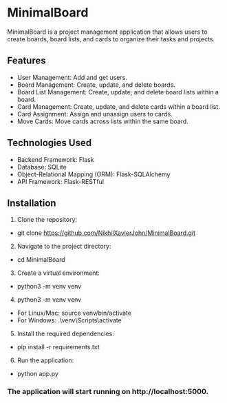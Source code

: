 # MinimalBoard

MinimalBoard is a project management application that allows users to create boards, board lists, and cards to organize their tasks and projects.

## Features

- User Management: Add and get users.
- Board Management: Create, update, and delete boards.
- Board List Management: Create, update, and delete board lists within a board.
- Card Management: Create, update, and delete cards within a board list.
- Card Assignment: Assign and unassign users to cards.
- Move Cards: Move cards across lists within the same board.

## Technologies Used

- Backend Framework: Flask
- Database: SQLite
- Object-Relational Mapping (ORM): Flask-SQLAlchemy
- API Framework: Flask-RESTful

## Installation

1. Clone the repository:
- git clone https://github.com/NikhilXavierJohn/MinimalBoard.git

2. Navigate to the project directory:
- cd MinimalBoard

3. Create a virtual environment:
- python3 -m venv venv

4. python3 -m venv venv
- For Linux/Mac: source venv/bin/activate
- For Windows: .\venv\Scripts\activate

5. Install the required dependencies:
- pip install -r requirements.txt

6. Run the application:
- python app.py

### The application will start running on http://localhost:5000.





